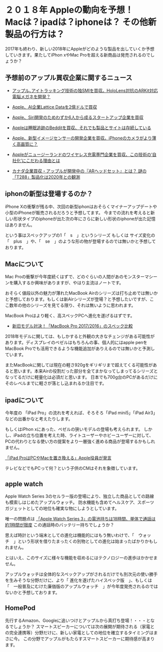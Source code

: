 # ２０１８年 Appleの動向を予想！　Macは？ipadは？iphoneは？ その他新製品の行方は？

2017年も終わり、新しい2018年にAppleがどのような製品を出していくか予想していきます。果たしてiPhon xやMac Proを超える新商品は発売されるのでしょうか？

<!--more-->

## 予想前のアップル買収企業に関するニュース

- [アップル､アイトラッキング技術の独SMIを買収。HoloLens対抗のARKit対応電脳メガネを開発？](http://japanese.engadget.com/2017/06/27/smi-hololens-arkit/)

- [Apple、AI企業Lattice Dataを2億ドルで買収](https://iphone-mania.jp/news-167437/)

- [Apple、Siri開発のためわずか6人から成るスタートアップ企業を買収](https://iphone-mania.jp/news-188394/)

- [Appleは睡眠追跡のBedditを買収、それでも製品とサイトは存続している](http://jp.techcrunch.com/2017/05/10/20170509apple-acquires-sleep-tracking-company-beddit/)

- [Apple、新型イメージセンサーの開発企業を買収。iPhoneのカメラがより薄く高画質に？](https://www.gizmodo.jp/2017/11/apple-acquired-invisage-technologies.html)

- [Appleがニュージーランドのワイヤレス充電専門企業を買収、この技術の‘自社化’にこだわる理由とは](http://jp.techcrunch.com/2017/10/26/20171025apple-buys-powerbyproxi-from-new-zealand/)

- [カナダ企業買収・アップルが開発中の『ARヘッドセット』とは？ 謎の「T288」製品化は2020年との観測](https://news.yahoo.co.jp/byline/kokuboshigenobu/20171226-00079678/)


## iphonの新型は登場するのか？

iPhone Xの衝撃が残る中、次回の新型iphonはおそらくマイナーアップデートや小型のiPhoneが販売されるだろうと予想してます。
今までの流れを考えると新しい形状タイプのiphoneが出た次の年にさらに新しい形状のiphoneが出た記憶はありません。

という事はスペックアップの1「　s　」というシリーズ
もしくは
サイズ変化の「　plus　」や、「　se　」のような形の物が登場するのでは無いかと予想しております。


## Macについて

Mac Proの衝撃が今年度続くはずで、どのぐらいの人間があのモンスターマシーンを購入するか興味がありますが、やはり主流はノートです。

おそらく値段以外の魅力が薄れたMacBook Airのシリーズは打ち止めでは無いかと予想しております。もしくは新Airシリーズが登場？と予想したいですが、ここ数年の他のシリーズを見てる限り、それは無いように思われます。

MacBook Proはより軽く、高スペックPCへ進化を遂げるはずです。

- [新旧モデル対決！「MacBook Pro 2017/2016」のスペック比較](https://gori.me/macbookpro/96607)

2018年モデルに関しては、もしかすると外観の大きなチェンジがある可能性があります。ディスプレイのベゼルはもちろんの事、個人的にはapple penをMacBook Proでも活用できるような機能追加がありえるのでは無いかと予測しています。

またMacBookに関しては現在の軽さ920gをギリギリまで超えてくる可能性があると思います。本来Airの役割だった部分を全てまかなってしまってるシリーズとなってるだけに軽量化は必須だと思います。
日本でも700g台のPCがあるだけにそのレベルまでに軽さが落とし込まれるか注目です。


## ipadについて

今年度の 「iPad Pro」の流れを考えれば、そろそろ「iPad mini5」「iPad Air3」などの出番かなと考えたりします。

もしくはiPhon xにあった、ベゼルの狭いモデルの登場も考えられます。
しかし、iPadの立ち位置を考えた時、ライトユーザーやホビーユーザーに対して、PCの代わりとなる使い方の提案をより一層強く進める商品が登場するかもしれません。

[「iPad ProはPCやMacを置き換える」Apple役員が発言](https://iphone-mania.jp/news-196874/)

テレビなどでもPCって何？という子供のCMはそれを象徴しています。



## apple watch

Apple Watch Series 3のセルラー版の登場により、独立した商品としての路線も模索しはじめたアップルウォッチ。
防水機能も含めてヘルスケア、スポーツガジェットとしての地位も確実な物にしようとしています。

唯一の問題点は
[「Apple Watch Series 3」の電池持ちは18時間、単体で通話は約1時間が限度](https://gori.me/apple-watch/series3/99245)
この通話時のバッテリー持ちでしょうか？

思えば時計という端末としての進化は機能的にはもう無いわけで、「　ウォッチ　」という形状を借りたまったくの別物としての進化は始まったばかりかもしれません。

とはいえ、このサイズに様々な機能を収めるにはテクノロジーの進歩はかかせません。

アップルウォッチは全体的なスペックアップがされるだけでも別次元の使い勝手を生みそうな分野だけに、より「 進化を遂げたハイスペック版　」、もしくは　「　一般普及にむけた廉価版のアップルウォッチ　」が今年度発売されるのではないかと予想しております。


## HomePod

先行するAmazon、Googleに追いつけとアップルから真打ち登場！・・・となるでしょうか？
スマートスピーカーについては次の展開が期待される（家電との完全連携等）分野だけに、新しい家電としての地位を確立するタイミングはまさに今。
この分野でアップルがもたらすスマートスピーカーに期待感が高まります。


